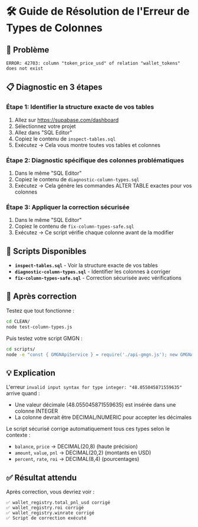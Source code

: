 # 🛠️ Guide de Résolution de l'Erreur de Types de Colonnes

## 🎯 Problème
```
ERROR: 42703: column "token_price_usd" of relation "wallet_tokens" does not exist
```

## 📋 Diagnostic en 3 étapes

### Étape 1: Identifier la structure exacte de vos tables
1. Allez sur https://supabase.com/dashboard
2. Sélectionnez votre projet  
3. Allez dans "SQL Editor"
4. Copiez le contenu de `inspect-tables.sql`
5. Exécutez → Cela vous montre toutes vos tables et colonnes

### Étape 2: Diagnostic spécifique des colonnes problématiques
1. Dans le même "SQL Editor"
2. Copiez le contenu de `diagnostic-column-types.sql` 
3. Exécutez → Cela génère les commandes ALTER TABLE exactes pour vos colonnes

### Étape 3: Appliquer la correction sécurisée
1. Dans le même "SQL Editor"
2. Copiez le contenu de `fix-column-types-safe.sql`
3. Exécutez → Ce script vérifie chaque colonne avant de la modifier

## 📁 Scripts Disponibles

- **`inspect-tables.sql`** - Voir la structure exacte de vos tables
- **`diagnostic-column-types.sql`** - Identifier les colonnes à corriger  
- **`fix-column-types-safe.sql`** - Correction sécurisée avec vérifications

## 🎯 Après correction

Testez que tout fonctionne :
```bash
cd CLEAN/
node test-column-types.js
```

Puis testez votre script GMGN :
```bash
cd scripts/
node -e "const { GMGNApiService } = require('./api-gmgn.js'); new GMGNApiService().processWalletComplete('2bdcq3CfFZfZ5e5RNMv4w3nTFHGzyJEM1cuFf8E4AQth')"
```

## 💡 Explication

L'erreur `invalid input syntax for type integer: "48.055045871559635"` arrive quand :
- Une valeur décimale (48.055045871559635) est insérée dans une colonne INTEGER
- La colonne devrait être DECIMAL/NUMERIC pour accepter les décimales

Le script sécurisé corrige automatiquement tous ces types selon le contexte :
- `balance`, `price` → DECIMAL(20,8) (haute précision)
- `amount`, `value`, `pnl` → DECIMAL(20,2) (montants en USD)  
- `percent`, `rate`, `roi` → DECIMAL(8,4) (pourcentages)

## ✅ Résultat attendu

Après correction, vous devriez voir :
```
✅ wallet_registry.total_pnl_usd corrigé
✅ wallet_registry.roi corrigé  
✅ wallet_registry.winrate corrigé
✅ Script de correction exécuté
```
